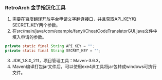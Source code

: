 ### RetroArch 金手指汉化工具

1. 需要在百度翻译开放平台申请文字翻译接口，并且获取API_KEY和SECRET_KEY两个参数。
2. 在src/main/java/com/example/fanyi/CheatCodeTranslatorGUI.java文件中填入申请的参数。

```java
private static final String API_KEY = "";
private static final String SECRET_KEY = "";
```

3. JDK_1.8.0_211，项目管理工具：Maven-3.6.3。
4. Maven编译打包jar文件后，可以使用exe4j9工具将jar包转成windows可执行文件。

